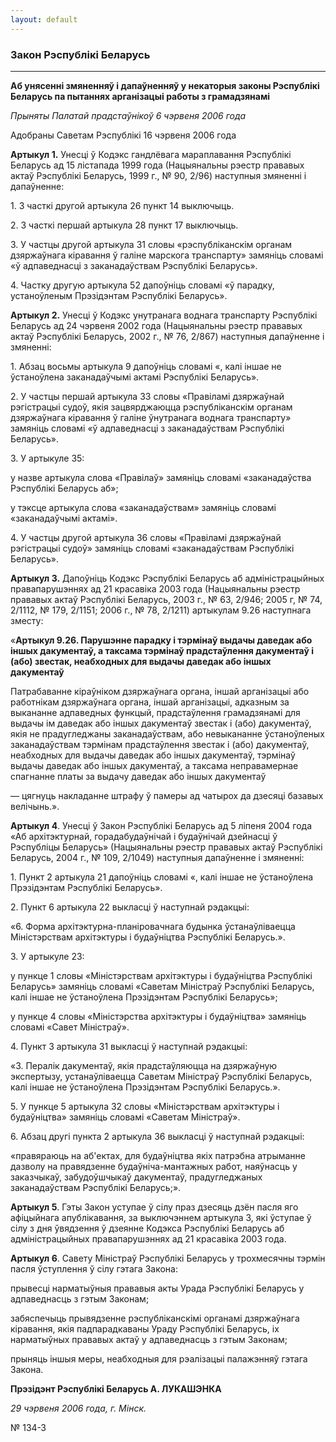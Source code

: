 ```yaml
---
layout: default
---
```


### Закон Рэспублікі Беларусь

****

<span class="underline"></span>

**Аб унясенні змяненняў і дапаўненняў у некаторыя законы Рэспублікі
Беларусь па пытаннях арганізацыі работы з грамадзянамі**

*Прыняты Палатай прадстаўнікоў 6 чэрвеня 2006 года*

Адобраны Саветам Рэспублікі 16 чэрвеня 2006 года

**Артыкул 1.** Унесці ў Кодэкс гандлёвага мараплавання Рэспублікі
Беларусь ад 15 лістапада 1999 года (Нацыянальны рэестр прававых
актаў Рэспублікі Беларусь, 1999 г., № 90, 2/96) наступныя змяненні і
дапаўненне:

1\. З часткі другой артыкула 26 пункт 14 выключыць.

2\. З часткі першай артыкула 28 пункт 17 выключыць.

3\. У частцы другой артыкула 31 словы «рэспубліканскім органам
дзяржаўнага кіравання ў галіне марскога транспарту» замяніць
словамі «ў адпаведнасці з заканадаўствам Рэспублікі Беларусь».

4\. Частку другую артыкула 52 дапоўніць словамі «ў парадку, устаноўленым
Прэзідэнтам Рэспублікі Беларусь».

**Артыкул 2.** Унесці ў Кодэкс унутранага воднага транспарту Рэспублікі
Беларусь ад 24 чэрвеня 2002 года (Нацыянальны рэестр прававых актаў
Рэспублікі Беларусь, 2002 г., № 76, 2/867) наступныя дапаўненне і
змяненні:

1\. Абзац восьмы артыкула 9 дапоўніць словамі «, калі іншае не
ўстаноўлена заканадаўчымі актамі Рэспублікі Беларусь».

2\. У частцы першай артыкула 33 словы «Правіламі дзяржаўнай рэгістрацыі
судоў, якія зацвярджаюцца рэспубліканскім органам дзяржаўнага кіравання
ў галіне ўнутранага воднага транспарту» замяніць словамі «ў адпаведнасці
з заканадаўствам Рэспублікі Беларусь».

3\. У артыкуле 35:

у назве артыкула слова «Правілаў» замяніць словамі «заканадаўства
Рэспублікі Беларусь аб»;

у тэксце артыкула слова «заканадаўствам» замяніць словамі «заканадаўчымі
актамі».

4\. У частцы другой артыкула 36 словы «Правіламі дзяржаўнай рэгістрацыі
судоў» замяніць словамі «заканадаўствам Рэспублікі Беларусь».

**Артыкул 3.** Дапоўніць Кодэкс Рэспублікі Беларусь аб адміністрацыйных
правапарушэннях ад 21 красавіка 2003 года (Нацыянальны рэестр прававых
актаў Рэспублікі Беларусь, 2003 г., № 63, 2/946; 2005 г, № 74, 2/1112,
№ 179, 2/1151; 2006 г., № 78, 2/1211) артыкулам 9.26 наступнага
зместу:

«**Артыкул 9.26. Парушэнне парадку і тэрмінаў выдачы даведак або іншых
дакументаў, а таксама тэрмінаў прадстаўлення дакументаў і (або)
звестак, неабходных для выдачы даведак або іншых дакументаў**

Патрабаванне кіраўніком дзяржаўнага органа, іншай арганізацыі або
работнікам дзяржаўнага органа, іншай арганізацыі, адказным за
выкананне адпаведных функцый, прадстаўлення грамадзянамі для выдачы
ім даведак або іншых дакументаў звестак і (або) дакументаў, якія не
прадугледжаны заканадаўствам, або невыкананне ўстаноўленых
заканадаўствам тэрмінам прадстаўлення звестак і (або)
дакументаў, неабходных для выдачы даведак або іншых дакументаў,
тэрмінаў выдачы даведак або іншых дакументаў, а таксама неправамернае
спагнанне платы за выдачу даведак або іншых дакументаў

— цягнуць накладанне штрафу ў памеры ад чатырох да дзесяці базавых
велічынь.».

**Артыкул 4**. Унесці ў Закон Рэспублікі Беларусь ад 5 ліпеня 2004 года
«Аб архітэктурнай, горадабудаўнічай і будаўнічай дзейнасці ў Рэспубліцы
Беларусь» (Нацыянальны рэестр прававых актаў Рэспублікі Беларусь, 2004
г., № 109, 2/1049) наступныя дапаўненне і змяненні:

1\. Пункт 2 артыкула 21 дапоўніць словамі «, калі іншае не ўстаноўлена
Прэзідэнтам Рэспублікі Беларусь».

2\. Пункт 6 артыкула 22 выкласці ў наступнай рэдакцыі:

«6. Форма архітэктурна-планіровачнага будынка ўстанаўліваецца
Міністэрствам архітэктуры і будаўніцтва Рэспублікі
Беларусь.».

3\. У артыкуле 23:

у пункце 1 словы «Міністэрствам архітэктуры і будаўніцтва Рэспублікі
Беларусь» замяніць словамі «Саветам Міністраў Рэспублікі Беларусь,
калі іншае не ўстаноўлена Прэзідэнтам Рэспублікі Беларусь»;

у пункце 4 словы «Міністэрства архітэктуры і будаўніцтва» замяніць
словамі «Савет Міністраў».

4\. Пункт 3 артыкула 31 выкласці ў наступнай рэдакцыі:

«3. Пералік дакументаў, якія прадстаўляюцца на дзяржаўную экспертызу,
устанаўліваецца Саветам Міністраў Рэспублікі Беларусь, калі іншае не
ўстаноўлена Прэзідэнтам Рэспублікі Беларусь.».

5\. У пункце 5 артыкула 32 словы «Міністэрствам архітэктуры і
будаўніцтва» замяніць словамі «Саветам Міністраў».

6\. Абзац другі пункта 2 артыкула 36 выкласці ў наступнай рэдакцыі:

«правяраюць на аб'ектах, для будаўніцтва якіх патрэбна атрыманне дазволу
на правядзенне будаўніча-мантажных работ, наяўнасць у заказчыкаў,
забудоўшчыкаў дакументаў, прадугледжаных заканадаўствам
Рэспублікі Беларусь;».

**Артыкул 5**. Гэты Закон уступае ў сілу праз дзесяць дзён пасля яго
афіцыйнага апублікавання, за выключэннем артыкула 3, які ўступае ў
сілу з дня ўвядзення ў дзеянне Кодэкса Рэспублікі Беларусь аб
адміністрацыйных правапарушэннях ад 21 красавіка 2003 года.

**Артыкул 6**. Савету Міністраў Рэспублікі Беларусь у трохмесячны тэрмін
пасля ўступлення ў сілу гэтага Закона:

прывесці нарматыўныя прававыя акты Урада Рэспублікі Беларусь у
адпаведнасць з гэтым Законам;

забяспечыць прывядзенне рэспубліканскімі органамі дзяржаўнага кіравання,
якія падпарадкаваны Ураду Рэспублікі Беларусь, іх нарматыўных прававых
актаў у адпаведнасць з гэтым Законам;

прыняць іншыя меры, неабходныя для рэалізацыі палажэнняў гэтага Закона.

**Прэзідэнт Рэспублікі Беларусь А. ЛУКАШЭНКА**

*29 чэрвеня 2006 года, г. Мінск.*

№ 134-З
